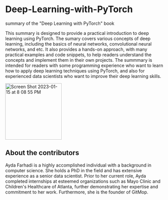 # Deep-Learning-with-PyTorch
summary of the "Deep Learning with PyTorch" book

This summary is designed to provide a practical introduction to deep learning using PyTorch. The sumary covers various concepts of deep learning, including the basics of neural networks, convolutional neural networks, and etc. It also provides a hands-on approach, with many practical examples and code snippets, to help readers understand the concepts and implement them in their own projects. The summmary is intended for readers with some programming experience who want to learn how to apply deep learning techniques using PyTorch, and also for experienced data scientists who want to improve their deep learning skills.


<img width="178" alt="Screen Shot 2023-01-15 at 8 08 55 PM" src="https://user-images.githubusercontent.com/10836776/212596858-423b0794-3442-45da-8634-9e07fb83dd2a.png">




## About the contributors
Ayda Farhadi is a highly accomplished individual with a background in computer science. She holds a PhD in the field and has extensive experience as a senior data scientist. Prior to her current role, Ayda completed internships at esteemed organizations such as Mayo Clinic and Children's Healthcare of Atlanta, further demonstrating her expertise and commitment to her work. Furthermore, she is the founder of GitMop.
